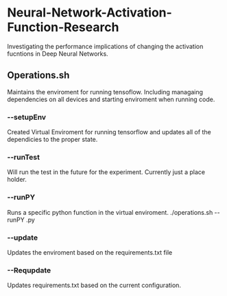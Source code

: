 # Neural-Network-Activation-Function-Research
Investigating the performance implications of changing the activation fucntions in Deep Neural Networks.

## Operations.sh
Maintains the enviroment for running tensoflow.  Including managaing dependencies on all devices and starting enviroment when running code.

### --setupEnv
Created Virtual Enviroment for running tensorflow and updates all of the dependicies to the proper state.

### --runTest
Will run the test in the future for the experiment. Currently just a place holder.

### --runPY
Runs a specific python function in the virtual enviroment.
./operations.sh --runPY <file>.py

### --update
Updates the enviroment based on the requirements.txt file

### --Requpdate
Updates requirements.txt based on the current configuration.

